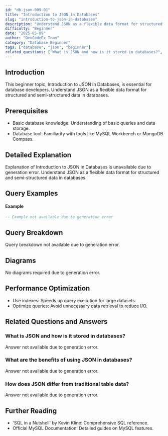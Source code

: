 ```yaml
---
id: "db-json-009-01"
title: "Introduction to JSON in Databases"
slug: "introduction-to-json-in-databases"
description: "Understand JSON as a flexible data format for structured and semi-structured data in databases."
difficulty: "Beginner"
date: "2025-05-09"
author: "DevCodeEx Team"
category: "Database Beginner"
tags: ["database", "json", "beginner"]
related_questions: ["What is JSON and how is it stored in databases?", "What are the benefits of using JSON in databases?", "How does JSON differ from traditional table data?"]
---
```


## Introduction

This beginner topic, Introduction to JSON in Databases, is essential for database developers. Understand JSON as a flexible data format for structured and semi-structured data in databases.

## Prerequisites

- Basic database knowledge: Understanding of basic queries and data storage.
- Database tool: Familiarity with tools like MySQL Workbench or MongoDB Compass.

## Detailed Explanation

Explanation of Introduction to JSON in Databases is unavailable due to generation error. Understand JSON as a flexible data format for structured and semi-structured data in databases.

## Query Examples

#### Example
```sql
-- Example not available due to generation error
```

## Query Breakdown

Query breakdown not available due to generation error.

## Diagrams

No diagrams required due to generation error.

## Performance Optimization

- Use indexes: Speeds up query execution for large datasets.
- Optimize queries: Avoid unnecessary data retrieval to reduce I/O.

## Related Questions and Answers

### What is JSON and how is it stored in databases?

Answer not available due to generation error.

### What are the benefits of using JSON in databases?

Answer not available due to generation error.

### How does JSON differ from traditional table data?

Answer not available due to generation error.

## Further Reading

- 'SQL in a Nutshell' by Kevin Kline: Comprehensive SQL reference.
- Official MySQL Documentation: Detailed guides on MySQL features.